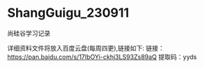 # ShangGuigu_230911
尚硅谷学习记录

详细资料文件将放入百度云盘(每周四更),链接如下:
链接：https://pan.baidu.com/s/17IbOYi-ckhj3LS93Zs89aQ 
提取码：yyds 
